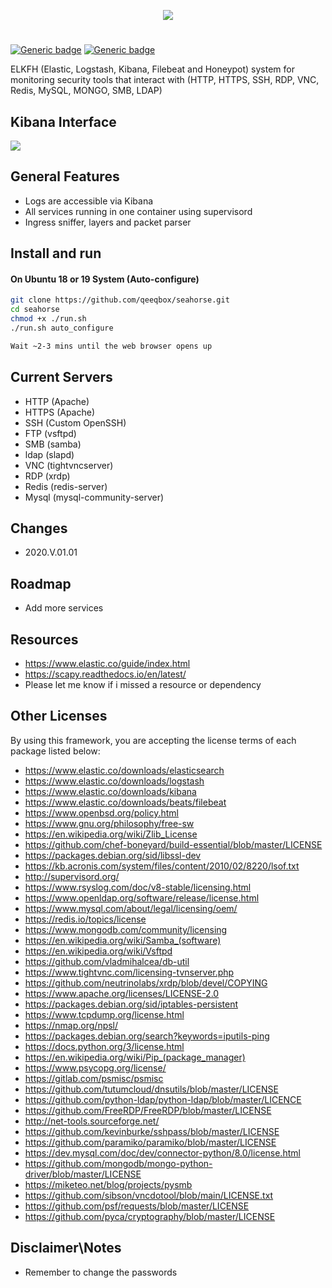 <p align="center"> <img src="https://raw.githubusercontent.com/qeeqbox/seahorse/master/readme/seahorselogo.png"></p>

#
[![Generic badge](https://img.shields.io/badge/dynamic/json.svg?url=https://raw.githubusercontent.com/qeeqbox/seahorse/master/info&label=version&query=$.version&colorB=blue)](https://github.com/qeeqbox/seahorse/blob/master/changes.md) [![Generic badge](https://img.shields.io/badge/dynamic/json.svg?url=https://raw.githubusercontent.com/qeeqbox/seahorse/master/info&label=docker-compose&query=$.dockercompose&colorB=green)](https://github.com/qeeqbox/seahorse/blob/master/changes.md)

ELKFH (Elastic, Logstash, Kibana, Filebeat and Honeypot) system for monitoring security tools that interact with (HTTP, HTTPS, SSH, RDP, VNC, Redis, MySQL, MONGO, SMB, LDAP)

## Kibana Interface
<img src="https://raw.githubusercontent.com/qeeqbox/seahorse/master/readme/intro.gif" style="max-width:768px"/>

## General Features
- Logs are accessible via Kibana
- All services running in one container using supervisord
- Ingress sniffer, layers and packet parser

## Install and run
#### On Ubuntu 18 or 19 System (Auto-configure)
```bash
git clone https://github.com/qeeqbox/seahorse.git
cd seahorse
chmod +x ./run.sh
./run.sh auto_configure

Wait ~2-3 mins until the web browser opens up

```

## Current Servers
- HTTP (Apache)
- HTTPS (Apache)
- SSH (Custom OpenSSH)
- FTP (vsftpd)
- SMB (samba)
- ldap (slapd)
- VNC (tightvncserver)
- RDP (xrdp)
- Redis (redis-server)
- Mysql (mysql-community-server)

## Changes
- 2020.V.01.01

## Roadmap
- Add more services

## Resources
- https://www.elastic.co/guide/index.html
- https://scapy.readthedocs.io/en/latest/
- Please let me know if i missed a resource or dependency

## Other Licenses
By using this framework, you are accepting the license terms of each package listed below:
- https://www.elastic.co/downloads/elasticsearch
- https://www.elastic.co/downloads/logstash
- https://www.elastic.co/downloads/kibana
- https://www.elastic.co/downloads/beats/filebeat
- https://www.openbsd.org/policy.html
- https://www.gnu.org/philosophy/free-sw
- https://en.wikipedia.org/wiki/Zlib_License
- https://github.com/chef-boneyard/build-essential/blob/master/LICENSE
- https://packages.debian.org/sid/libssl-dev
- https://kb.acronis.com/system/files/content/2010/02/8220/lsof.txt
- http://supervisord.org/
- https://www.rsyslog.com/doc/v8-stable/licensing.html
- https://www.openldap.org/software/release/license.html
- https://www.mysql.com/about/legal/licensing/oem/
- https://redis.io/topics/license
- https://www.mongodb.com/community/licensing
- https://en.wikipedia.org/wiki/Samba_(software)
- https://en.wikipedia.org/wiki/Vsftpd
- https://github.com/vladmihalcea/db-util
- https://www.tightvnc.com/licensing-tvnserver.php
- https://github.com/neutrinolabs/xrdp/blob/devel/COPYING
- https://www.apache.org/licenses/LICENSE-2.0
- https://packages.debian.org/sid/iptables-persistent
- https://www.tcpdump.org/license.html
- https://nmap.org/npsl/
- https://packages.debian.org/search?keywords=iputils-ping
- https://docs.python.org/3/license.html
- https://en.wikipedia.org/wiki/Pip_(package_manager)
- https://www.psycopg.org/license/
- https://gitlab.com/psmisc/psmisc
- https://github.com/tutumcloud/dnsutils/blob/master/LICENSE
- https://github.com/python-ldap/python-ldap/blob/master/LICENCE
- https://github.com/FreeRDP/FreeRDP/blob/master/LICENSE
- http://net-tools.sourceforge.net/
- https://github.com/kevinburke/sshpass/blob/master/LICENSE
- https://github.com/paramiko/paramiko/blob/master/LICENSE
- https://dev.mysql.com/doc/dev/connector-python/8.0/license.html
- https://github.com/mongodb/mongo-python-driver/blob/master/LICENSE
- https://miketeo.net/blog/projects/pysmb
- https://github.com/sibson/vncdotool/blob/main/LICENSE.txt
- https://github.com/psf/requests/blob/master/LICENSE
- https://github.com/pyca/cryptography/blob/master/LICENSE

## Disclaimer\Notes
- Remember to change the passwords
